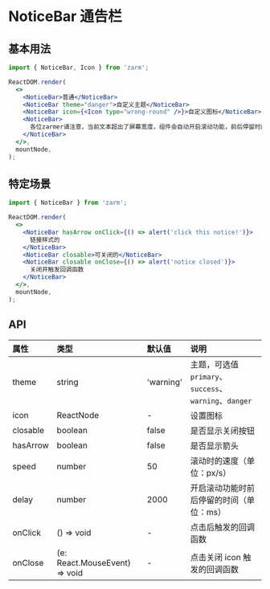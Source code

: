 # NoticeBar 通告栏

## 基本用法

```jsx
import { NoticeBar, Icon } from 'zarm';

ReactDOM.render(
  <>
    <NoticeBar>普通</NoticeBar>
    <NoticeBar theme="danger">自定义主题</NoticeBar>
    <NoticeBar icon={<Icon type="wrong-round" />}>自定义图标</NoticeBar>
    <NoticeBar>
      各位zarmer请注意，当前文本超出了屏幕宽度，组件会自动开启滚动功能，前后停留时间和滚动速度可以自定义设置，更多用法请参见使用文档。
    </NoticeBar>
  </>,
  mountNode,
);
```

## 特定场景

```jsx
import { NoticeBar } from 'zarm';

ReactDOM.render(
  <>
    <NoticeBar hasArrow onClick={() => alert('click this notice!')}>
      链接样式的
    </NoticeBar>
    <NoticeBar closable>可关闭的</NoticeBar>
    <NoticeBar closable onClose={() => alert('notice closed')}>
      关闭并触发回调函数
    </NoticeBar>
  </>,
  mountNode,
);
```

## API

| 属性     | 类型                                       | 默认值    | 说明                                                   |
| :------- | :----------------------------------------- | :-------- | :----------------------------------------------------- |
| theme    | string                                     | 'warning' | 主题，可选值 `primary`、`success`、`warning`、`danger` |
| icon     | ReactNode                                  | -         | 设置图标                                               |
| closable | boolean                                    | false     | 是否显示关闭按钮                                       |
| hasArrow | boolean                                    | false     | 是否显示箭头                                           |
| speed    | number                                     | 50        | 滚动时的速度（单位：px/s）                             |
| delay    | number                                     | 2000      | 开启滚动功能时前后停留的时间（单位：ms）               |
| onClick  | () => void                                 | -         | 点击后触发的回调函数                                   |
| onClose  | (e: React.MouseEvent<HTMLElement>) => void | -         | 点击关闭 icon 触发的回调函数                           |
